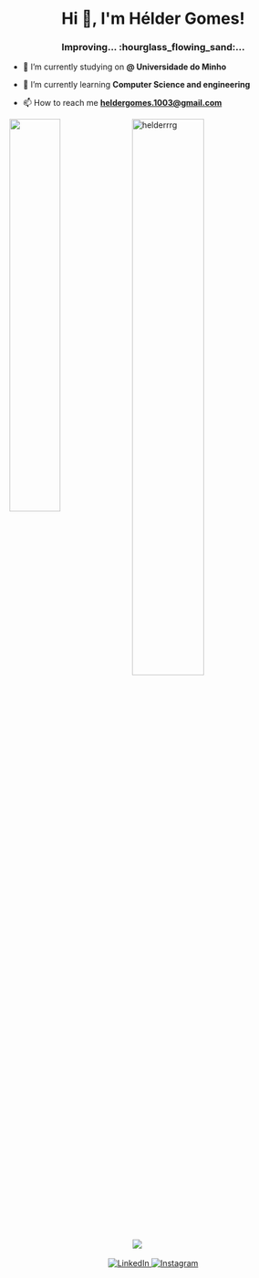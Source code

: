 <h1 align="center">Hi 👋, I'm Hélder Gomes!</h1>
<h3 align="center">Improving... :hourglass_flowing_sand:...</h3>


- 🔭 I’m currently studying on **@ Universidade do Minho**

- 🌱 I’m currently learning **Computer Science and engineering**

- 📫 How to reach me **heldergomes.1003@gmail.com**


<a href="https://github.com/helderrrg/github-readme-stats"><img align="left" width="42%" src="https://github-readme-stats.vercel.app/api/top-langs/?username=HELDERRRG&show_icons=true&theme=tokyonight" /></a>
<img width="50%" src="https://github-readme-streak-stats.herokuapp.com/?user=helderrrg&theme=tokyonight" alt="helderrrg"/>
<br/>

<img align="center" width="42%">
  <img src="https://github.com/demartini/demartini/blob/master/code.gif">
</p>

<p align="center">
  <a href="" target="_blank">
    <img src="https://img.shields.io/badge/linkedin-%230077B5.svg?&style=for-the-badge&logo=linkedin&logoColor=white&color=071A2C" alt="LinkedIn"/>
  </a>
  <a href="https://www.instagram.com/_heldergomes/" target="_blank">
    <img src="https://img.shields.io/badge/instagram-%23E4405F.svg?&style=for-the-badge&logo=instagram&logoColor=white&color=071A2C" alt="Instagram"/>
  </a>
</p>
